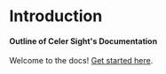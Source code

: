 # Introduction
#### Outline of Celer Sight's Documentation

 

Welcome to the docs! [Get started here](/docs/getting-started/).




